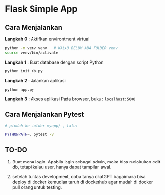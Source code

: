 # Flask Simple App

## Cara Menjalankan

**Langkah 0** : Aktifkan environtment virtual

```bash
python -m venv venv   # KALAU BELUM ADA FOLDER venv
source venv/bin/activate
```

**Langkah 1** : Buat database dengan script Python

```bash
python init_db.py
```

**Langkah 2** : Jalankan aplikasi

```bash
python app.py
```

**Langkah 3** : Akses aplikasi
Pada browser, buka : `localhost:5000`

## Cara Menjalankan Pytest

```bash
# pindah ke folder myapp/ , lalu:

PYTHONPATH=. pytest -v
```

## TO-DO

1. Buat menu login. Apabila login sebagai admin, maka bisa melakukan edit db, tetapi kalau user, hanya dapat tampilan awal.

2. setelah tuntas development, coba tanya chatGPT bagaimana bisa deploy di docker kemudian taruh di dockerhub agar mudah di docker pull orang untuk testing.

